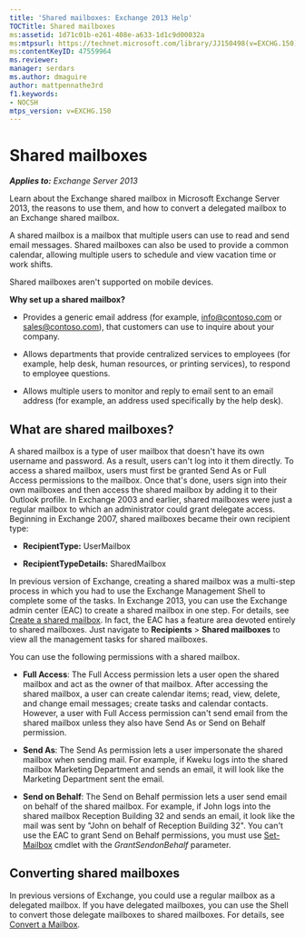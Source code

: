 ```yaml
---
title: 'Shared mailboxes: Exchange 2013 Help'
TOCTitle: Shared mailboxes
ms:assetid: 1d71c01b-e261-408e-a633-1d1c9d00032a
ms:mtpsurl: https://technet.microsoft.com/library/JJ150498(v=EXCHG.150)
ms:contentKeyID: 47559964
ms.reviewer: 
manager: serdars
ms.author: dmaguire
author: mattpennathe3rd
f1.keywords:
- NOCSH
mtps_version: v=EXCHG.150
---
```


# Shared mailboxes

_**Applies to:** Exchange Server 2013_

Learn about the Exchange shared mailbox in Microsoft Exchange Server 2013, the reasons to use them, and how to convert a delegated mailbox to an Exchange shared mailbox.

A shared mailbox is a mailbox that multiple users can use to read and send email messages. Shared mailboxes can also be used to provide a common calendar, allowing multiple users to schedule and view vacation time or work shifts.

Shared mailboxes aren't supported on mobile devices.

**Why set up a shared mailbox?**

  - Provides a generic email address (for example, info@contoso.com or sales@contoso.com), that customers can use to inquire about your company.

  - Allows departments that provide centralized services to employees (for example, help desk, human resources, or printing services), to respond to employee questions.

  - Allows multiple users to monitor and reply to email sent to an email address (for example, an address used specifically by the help desk).

## What are shared mailboxes?

A shared mailbox is a type of user mailbox that doesn't have its own username and password. As a result, users can't log into it them directly. To access a shared mailbox, users must first be granted Send As or Full Access permissions to the mailbox. Once that's done, users sign into their own mailboxes and then access the shared mailbox by adding it to their Outlook profile. In Exchange 2003 and earlier, shared mailboxes were just a regular mailbox to which an administrator could grant delegate access. Beginning in Exchange 2007, shared mailboxes became their own recipient type:

  - **RecipientType:** UserMailbox

  - **RecipientTypeDetails:** SharedMailbox

In previous version of Exchange, creating a shared mailbox was a multi-step process in which you had to use the Exchange Management Shell to complete some of the tasks. In Exchange 2013, you can use the Exchange admin center (EAC) to create a shared mailbox in one step. For details, see [Create a shared mailbox](create-a-shared-mailbox-exchange-2013-help.md). In fact, the EAC has a feature area devoted entirely to shared mailboxes. Just navigate to **Recipients** \> **Shared mailboxes** to view all the management tasks for shared mailboxes.

You can use the following permissions with a shared mailbox.

  - **Full Access**: The Full Access permission lets a user open the shared mailbox and act as the owner of that mailbox. After accessing the shared mailbox, a user can create calendar items; read, view, delete, and change email messages; create tasks and calendar contacts. However, a user with Full Access permission can't send email from the shared mailbox unless they also have Send As or Send on Behalf permission.

  - **Send As**: The Send As permission lets a user impersonate the shared mailbox when sending mail. For example, if Kweku logs into the shared mailbox Marketing Department and sends an email, it will look like the Marketing Department sent the email.

  - **Send on Behalf**: The Send on Behalf permission lets a user send email on behalf of the shared mailbox. For example, if John logs into the shared mailbox Reception Building 32 and sends an email, it look like the mail was sent by "John on behalf of Reception Building 32". You can't use the EAC to grant Send on Behalf permissions, you must use [Set-Mailbox](https://docs.microsoft.com/powershell/module/exchange/Set-Mailbox) cmdlet with the *GrantSendonBehalf* parameter.

## Converting shared mailboxes

In previous versions of Exchange, you could use a regular mailbox as a delegated mailbox. If you have delegated mailboxes, you can use the Shell to convert those delegate mailboxes to shared mailboxes. For details, see [Convert a Mailbox](https://docs.microsoft.com/exchange/recipients-in-exchange-online/manage-user-mailboxes/convert-a-mailbox).
